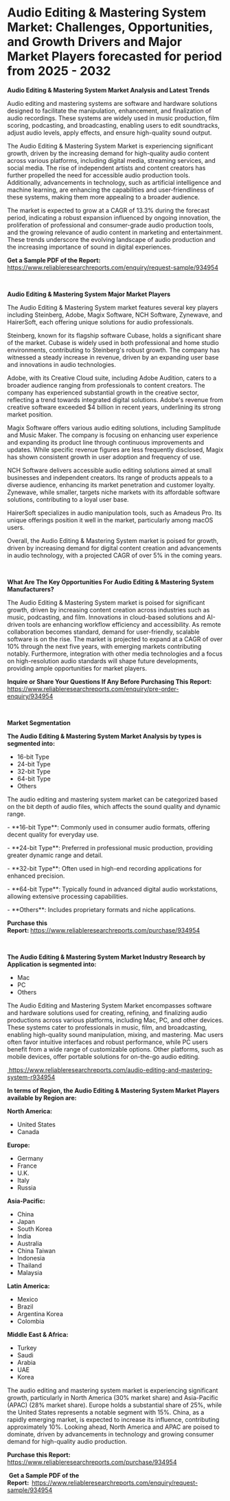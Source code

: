 <p><h1>Audio Editing & Mastering System Market: Challenges, Opportunities, and Growth Drivers and Major Market Players forecasted for period from 2025 - 2032</h1></p><p><strong>Audio Editing & Mastering System Market Analysis and Latest Trends</strong></p>
<p><p>Audio editing and mastering systems are software and hardware solutions designed to facilitate the manipulation, enhancement, and finalization of audio recordings. These systems are widely used in music production, film scoring, podcasting, and broadcasting, enabling users to edit soundtracks, adjust audio levels, apply effects, and ensure high-quality sound output.</p><p>The Audio Editing & Mastering System Market is experiencing significant growth, driven by the increasing demand for high-quality audio content across various platforms, including digital media, streaming services, and social media. The rise of independent artists and content creators has further propelled the need for accessible audio production tools. Additionally, advancements in technology, such as artificial intelligence and machine learning, are enhancing the capabilities and user-friendliness of these systems, making them more appealing to a broader audience.</p><p>The market is expected to grow at a CAGR of 13.3% during the forecast period, indicating a robust expansion influenced by ongoing innovation, the proliferation of professional and consumer-grade audio production tools, and the growing relevance of audio content in marketing and entertainment. These trends underscore the evolving landscape of audio production and the increasing importance of sound in digital experiences.</p></p>
<p><strong>Get a Sample PDF of the Report:&nbsp;</strong> <a href="https://www.reliableresearchreports.com/enquiry/request-sample/934954?utm_campaign=2292&utm_medium=2&utm_source=Github&utm_content=ia&utm_term=18042025&utm_id=audio-editing-mastering-system">https://www.reliableresearchreports.com/enquiry/request-sample/934954</a></p>
<p>&nbsp;</p>
<p><strong>Audio Editing & Mastering System Major Market Players</strong></p>
<p><p>The Audio Editing & Mastering System market features several key players including Steinberg, Adobe, Magix Software, NCH Software, Zynewave, and HairerSoft, each offering unique solutions for audio professionals.</p><p>Steinberg, known for its flagship software Cubase, holds a significant share of the market. Cubase is widely used in both professional and home studio environments, contributing to Steinberg's robust growth. The company has witnessed a steady increase in revenue, driven by an expanding user base and innovations in audio technologies.</p><p>Adobe, with its Creative Cloud suite, including Adobe Audition, caters to a broader audience ranging from professionals to content creators. The company has experienced substantial growth in the creative sector, reflecting a trend towards integrated digital solutions. Adobe's revenue from creative software exceeded $4 billion in recent years, underlining its strong market position.</p><p>Magix Software offers various audio editing solutions, including Samplitude and Music Maker. The company is focusing on enhancing user experience and expanding its product line through continuous improvements and updates. While specific revenue figures are less frequently disclosed, Magix has shown consistent growth in user adoption and frequency of use.</p><p>NCH Software delivers accessible audio editing solutions aimed at small businesses and independent creators. Its range of products appeals to a diverse audience, enhancing its market penetration and customer loyalty. Zynewave, while smaller, targets niche markets with its affordable software solutions, contributing to a loyal user base.</p><p>HairerSoft specializes in audio manipulation tools, such as Amadeus Pro. Its unique offerings position it well in the market, particularly among macOS users.</p><p>Overall, the Audio Editing & Mastering System market is poised for growth, driven by increasing demand for digital content creation and advancements in audio technology, with a projected CAGR of over 5% in the coming years.</p></p>
<p>&nbsp;</p>
<p><strong>What Are The Key Opportunities For Audio Editing & Mastering System Manufacturers?</strong></p>
<p><p>The Audio Editing & Mastering System market is poised for significant growth, driven by increasing content creation across industries such as music, podcasting, and film. Innovations in cloud-based solutions and AI-driven tools are enhancing workflow efficiency and accessibility. As remote collaboration becomes standard, demand for user-friendly, scalable software is on the rise. The market is projected to expand at a CAGR of over 10% through the next five years, with emerging markets contributing notably. Furthermore, integration with other media technologies and a focus on high-resolution audio standards will shape future developments, providing ample opportunities for market players.</p></p>
<p><strong>Inquire or Share Your Questions If Any Before Purchasing This Report:</strong> <a href="https://www.reliableresearchreports.com/enquiry/pre-order-enquiry/934954?utm_campaign=2292&utm_medium=2&utm_source=Github&utm_content=ia&utm_term=18042025&utm_id=audio-editing-mastering-system">https://www.reliableresearchreports.com/enquiry/pre-order-enquiry/934954</a></p>
<p>&nbsp;</p>
<p><strong>Market Segmentation</strong></p>
<p><strong>The Audio Editing & Mastering System Market Analysis by types is segmented into:</strong></p>
<p><ul><li>16-bit Type</li><li>24-bit Type</li><li>32-bit Type</li><li>64-bit Type</li><li>Others</li></ul></p>
<p><p>The audio editing and mastering system market can be categorized based on the bit depth of audio files, which affects the sound quality and dynamic range. </p><p>- **16-bit Type**: Commonly used in consumer audio formats, offering decent quality for everyday use.</p><p>- **24-bit Type**: Preferred in professional music production, providing greater dynamic range and detail.</p><p>- **32-bit Type**: Often used in high-end recording applications for enhanced precision.</p><p>- **64-bit Type**: Typically found in advanced digital audio workstations, allowing extensive processing capabilities.</p><p>- **Others**: Includes proprietary formats and niche applications.</p></p>
<p><strong>Purchase this Report:&nbsp;</strong><a href="https://www.reliableresearchreports.com/purchase/934954?utm_campaign=2292&utm_medium=2&utm_source=Github&utm_content=ia&utm_term=18042025&utm_id=audio-editing-mastering-system">https://www.reliableresearchreports.com/purchase/934954</a></p>
<p>&nbsp;</p>
<p><strong>The Audio Editing & Mastering System Market Industry Research by Application is segmented into:</strong></p>
<p><ul><li>Mac</li><li>PC</li><li>Others</li></ul></p>
<p><p>The Audio Editing and Mastering System Market encompasses software and hardware solutions used for creating, refining, and finalizing audio productions across various platforms, including Mac, PC, and other devices. These systems cater to professionals in music, film, and broadcasting, enabling high-quality sound manipulation, mixing, and mastering. Mac users often favor intuitive interfaces and robust performance, while PC users benefit from a wide range of customizable options. Other platforms, such as mobile devices, offer portable solutions for on-the-go audio editing.</p></p>
<p><a href="https://www.reliableresearchreports.com/audio-editing-and-mastering-system-r934954?utm_campaign=2292&utm_medium=2&utm_source=Github&utm_content=ia&utm_term=18042025&utm_id=audio-editing-mastering-system">&nbsp;https://www.reliableresearchreports.com/audio-editing-and-mastering-system-r934954</a></p>
<p><strong>In terms of Region, the Audio Editing & Mastering System Market Players available by Region are:</strong></p>
<p>
    <p> <strong> North America: </strong>
        <ul>
            <li>United States</li>
            <li>Canada</li>
        </ul>
        </p> 
    <p> <strong> Europe: </strong>
        <ul>
            <li>Germany</li>
            <li>France</li>
            <li>U.K.</li>
            <li>Italy</li>
            <li>Russia</li>
        </ul>
        </p> 
    <p> <strong> Asia-Pacific: </strong>
        <ul>
            <li>China</li>
            <li>Japan</li>
            <li>South Korea</li>
            <li>India</li>
            <li>Australia</li>
            <li>China Taiwan</li>
            <li>Indonesia</li>
            <li>Thailand</li>
            <li>Malaysia</li>
        </ul>
        </p> 
    <p> <strong> Latin America: </strong>
        <ul>
            <li>Mexico</li>
            <li>Brazil</li>
            <li>Argentina Korea</li>
            <li>Colombia</li>
        </ul>
        </p> 
    <p> <strong> Middle East & Africa: </strong>
        <ul>
            <li>Turkey</li>
            <li>Saudi</li>
            <li>Arabia</li>
            <li>UAE</li>
            <li>Korea</li>
        </ul>
    </p>
    </p>
<p><p>The audio editing and mastering system market is experiencing significant growth, particularly in North America (30% market share) and Asia-Pacific (APAC) (28% market share). Europe holds a substantial share of 25%, while the United States represents a notable segment with 15%. China, as a rapidly emerging market, is expected to increase its influence, contributing approximately 10%. Looking ahead, North America and APAC are poised to dominate, driven by advancements in technology and growing consumer demand for high-quality audio production.</p></p>
<p><strong>Purchase this Report: </strong><a href="https://www.reliableresearchreports.com/purchase/934954?utm_campaign=2292&utm_medium=2&utm_source=Github&utm_content=ia&utm_term=18042025&utm_id=audio-editing-mastering-system">https://www.reliableresearchreports.com/purchase/934954</a></p>
<p>&nbsp;<strong>Get a Sample PDF of the Report:&nbsp;&nbsp;</strong><a href="https://www.reliableresearchreports.com/enquiry/request-sample/934954?utm_campaign=2292&utm_medium=2&utm_source=Github&utm_content=ia&utm_term=18042025&utm_id=audio-editing-mastering-system">https://www.reliableresearchreports.com/enquiry/request-sample/934954</a></p>
<p><strong></strong></p>
<p><p></p><p></p><p></p></p>